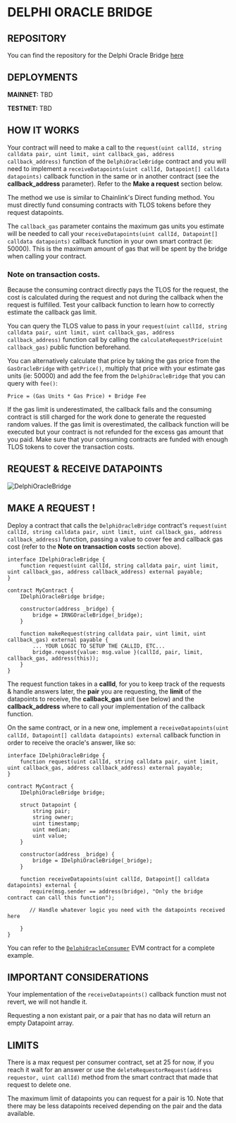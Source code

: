 # DELPHI ORACLE BRIDGE

## REPOSITORY

You can find the repository for the Delphi Oracle Bridge [here](https://github.com/telosnetwork/delphi-oracle-bridge)

## DEPLOYMENTS

**MAINNET:** TBD

**TESTNET:** TBD

## HOW IT WORKS

Your contract will need to make a call to the `request(uint callId, string calldata pair, uint limit, uint callback_gas, address callback_address)` function of the `DelphiOracleBridge` contract and you will need to implement a `receiveDatapoints(uint callId, Datapoint[] calldata datapoints)` callback function in the same or in another contract (see the **callback_address** parameter). Refer to the **Make a request** section below.

The method we use is similar to Chainlink's Direct funding method. You must directly fund consuming contracts with TLOS tokens before they request datapoints.

The `callback_gas` parameter contains the maximum gas units you estimate will be needed to call your `receiveDatapoints(uint callId, Datapoint[] calldata datapoints)` callback function in your own smart contract (ie: 50000). This is the maximum amount of gas that will be spent by the bridge when calling your contract.

### Note on transaction costs.

Because the consuming contract directly pays the TLOS for the request, the cost is calculated during the request and not during the callback when the request is fulfilled. Test your callback function to learn how to correctly estimate the callback gas limit.

You can query the TLOS value to pass in your `request(uint callId, string calldata pair, uint limit, uint callback_gas, address callback_address)` function call by calling the `calculateRequestPrice(uint callback_gas)` public function beforehand. 

You can alternatively calculate that price by taking the gas price from the `GasOracleBridge` with `getPrice()`, multiply that price with your estimate gas units (ie: 50000) and add the fee from the `DelphiOracleBridge` that you can query with `fee()`:

`Price = (Gas Units * Gas Price) + Bridge Fee`

If the gas limit is underestimated, the callback fails and the consuming contract is still charged for the work done to generate the requested random values.
If the gas limit is overestimated, the callback function will be executed but your contract is not refunded for the excess gas amount that you paid.
Make sure that your consuming contracts are funded with enough TLOS tokens to cover the transaction costs. 

## REQUEST & RECEIVE DATAPOINTS

![DelphiOracleBridge](https://user-images.githubusercontent.com/5913758/193951928-58a946c3-622e-4b96-8873-d02b7bedea33.jpg)


## MAKE A REQUEST !

Deploy a contract that calls the `DelphiOracleBridge` contract's `request(uint callId, string calldata pair, uint limit, uint callback_gas, address callback_address)` function, passing a value to cover fee and callback gas cost (refer to the **Note on transaction costs** section above).

```
interface IDelphiOracleBridge {
    function request(uint callId, string calldata pair, uint limit, uint callback_gas, address callback_address) external payable;
}

contract MyContract {
    IDelphiOracleBridge bridge;

    constructor(address _bridge) {
        bridge = IRNGOracleBridge(_bridge);
    }
    
    function makeRequest(string calldata pair, uint limit, uint callback_gas) external payable {
        ... YOUR LOGIC TO SETUP THE CALLID, ETC...
        bridge.request{value: msg.value }(callId, pair, limit, callback_gas, address(this));
    }
}
```

The request function takes in a **callId**, for you to keep track of the requests & handle answers later, the **pair** you are requesting, the **limit** of the datapoints to receive, the **callback_gas** unit (see below) and the **callback_address** where to call your implementation of the callback function. 

On the same contract, or in a new one, implement a `receiveDatapoints(uint callId, Datapoint[] calldata datapoints) external` callback function in order to receive the oracle's answer, like so:


```
interface IDelphiOracleBridge {
    function request(uint callId, string calldata pair, uint limit, uint callback_gas, address callback_address) external payable;
}

contract MyContract {
    IDelphiOracleBridge bridge;
    
    struct Datapoint {
        string pair;
        string owner;
        uint timestamp;
        uint median;
        uint value;
    }
    
    constructor(address _bridge) {
        bridge = IDelphiOracleBridge(_bridge);
    }
    
    function receiveDatapoints(uint callId, Datapoint[] calldata datapoints) external {
       require(msg.sender == address(bridge), "Only the bridge contract can call this function");
        
       // Handle whatever logic you need with the datapoints received here
    
    }
}
```

You can refer to the [`DelphiOracleConsumer`](https://github.com/telosnetwork/delphi-oracle-bridge/blob/main/evm/contracts/DelphiOracleConsumer.sol) EVM contract for a complete example. 

## IMPORTANT CONSIDERATIONS

Your implementation of the `receiveDatapoints()` callback function must not revert, we will not handle it.

Requesting a non existant pair, or a pair that has no data will return an empty Datapoint array.

## LIMITS

There is a max request per consumer contract, set at 25 for now, if you reach it wait for an answer or use the `deleteRequestorRequest(address requestor, uint callId)` method from the smart contract that made that request to delete one.

The maximum limit of datapoints you can request for a pair is 10. Note that there may be less datapoints received depending on the pair and the data available.

